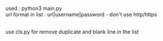 used : python3 main.py <br>
url format in list : url|username|password - don't use http/https
<br><br>

use cls.py for remove duplicate and blank line in the list

